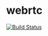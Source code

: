 # webrtc
[![Build Status](https://travis-ci.org/ravishan/webrtcRouter.svg?branch=master)](https://travis-ci.org/ravishan/webrtcRouter)
